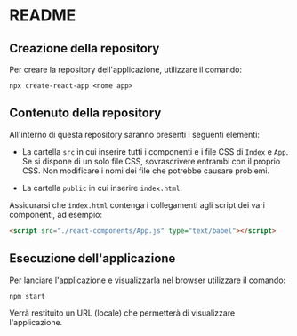 # README

## Creazione della repository

Per creare la repository dell'applicazione, utilizzare il comando:

```
npx create-react-app <nome app>
```

## Contenuto della repository

All'interno di questa repository saranno presenti i seguenti elementi:

- La cartella `src` in cui inserire tutti i componenti e i file CSS di `Index` e `App`. Se si dispone di un solo file CSS, sovrascrivere entrambi con il proprio CSS. Non modificare i nomi dei file che potrebbe causare problemi.

- La cartella `public` in cui inserire `index.html`.

Assicurarsi che `index.html` contenga i collegamenti agli script dei vari componenti, ad esempio:

```html
<script src="./react-components/App.js" type="text/babel"></script>
```

## Esecuzione dell'applicazione

Per lanciare l'applicazione e visualizzarla nel browser utilizzare il comando:

```
npm start
```

Verrà restituito un URL (locale) che permetterà di visualizzare l'applicazione.
